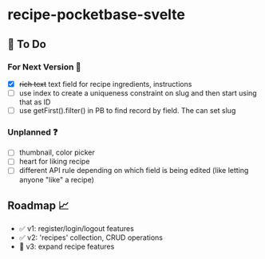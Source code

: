 # recipe-pocketbase-svelte

## :construction: To Do

### For Next Version :rocket:

- [X] ~~rich text~~ text field for recipe ingredients, instructions
- [ ] use index to create a uniqueness constraint on slug and then start using that as ID
- [ ] use getFirst().filter() in PB to find record by field. The can set slug

### Unplanned :question:

- [ ] thumbnail, color picker
- [ ] heart for liking recipe
- [ ] different API rule depending on which field is being edited (like letting anyone "like" a recipe)

## Roadmap :chart_with_upwards_trend:

- :white_check_mark: v1: register/login/logout features
- :white_check_mark: v2: 'recipes' collection, CRUD operations
- :construction: v3: expand recipe features

